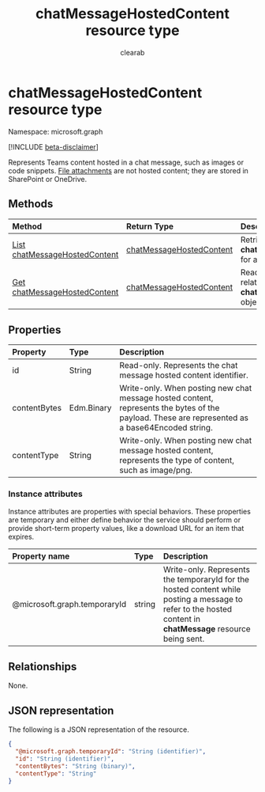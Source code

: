﻿---
title: "chatMessageHostedContent resource type"
description: "A content hosted in a chat message"
localization_priority: Normal
author: "clearab"
ms.prod: "microsoft-teams"
doc_type: "resourcePageType"
---

# chatMessageHostedContent resource type

Namespace: microsoft.graph

[!INCLUDE [beta-disclaimer](../../includes/beta-disclaimer.md)]

Represents Teams content hosted in a chat message, such as images or code snippets.
[File attachments](chatmessageattachment.md) are not hosted content;
they are stored in SharePoint or OneDrive.

## Methods

| Method                                                                                | Return Type                                             | Description                                                                     |
| :------------------------------------------------------------------------------------ | :------------------------------------------------------ | :------------------------------------------------------------------------------ |
| [List chatMessageHostedContent](../api/chatmessage-list-chatmessagehostedcontents.md) | [chatMessageHostedContent](chatmessagehostedcontent.md) | Retrieve the list of **chatMessageHostedContent** for a message.                |
| [Get chatMessageHostedContent](../api/chatmessagehostedcontent-get.md)                | [chatMessageHostedContent](chatmessagehostedcontent.md) | Read the properties and relationships of a **chatMessageHostedContent** object. |

## Properties

| Property     | Type       | Description                                                                                                                                     |
| :----------- | :--------- | :---------------------------------------------------------------------------------------------------------------------------------------------- |
| id           | String     | Read-only. Represents the chat message hosted content identifier.                                                                               |
| contentBytes | Edm.Binary | Write-only. When posting new chat message hosted content, represents the bytes of the payload. These are represented as a base64Encoded string. |
| contentType  | String     | Write-only. When posting new chat message hosted content, represents the type of content, such as image/png.                                    |

### Instance attributes

Instance attributes are properties with special behaviors.
These properties are temporary and either define behavior the service should perform or provide short-term property values, like a download URL for an item that expires.

| Property name                | Type   | Description                                                                                                                                                  |
| :--------------------------- | :----- | :----------------------------------------------------------------------------------------------------------------------------------------------------------- |
| @microsoft.graph.temporaryId | string | Write-only. Represents the temporaryId for the hosted content while posting a message to refer to the hosted content in **chatMessage** resource being sent. |

## Relationships

None.

## JSON representation

The following is a JSON representation of the resource.

<!-- {
  "blockType": "resource",
  "optionalProperties": [

  ],
  "@odata.type": "microsoft.graph.chatMessageHostedContent",
  "baseType": "",
  "keyProperty": "id"
}-->

```json
{
  "@microsoft.graph.temporaryId": "String (identifier)",
  "id": "String (identifier)",
  "contentBytes": "String (binary)",
  "contentType": "String"
}
```

<!-- uuid: 16cd6b66-4b1a-43a1-adaf-3a886856ed98
2019-02-04 14:57:30 UTC -->

<!-- {
  "type": "#page.annotation",
  "description": "chatMessageHostedContent resource",
  "keywords": "",
  "section": "documentation",
  "tocPath": ""
}-->
